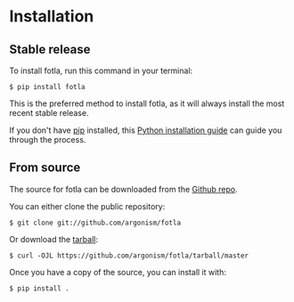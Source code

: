 # Installation

## Stable release

To install fotla, run this command in your
terminal:

``` console
$ pip install fotla
```

This is the preferred method to install fotla, as it will always install the most recent stable release.

If you don't have [pip][] installed, this [Python installation guide][]
can guide you through the process.

## From source

The source for fotla can be downloaded from
the [Github repo][].

You can either clone the public repository:

``` console
$ git clone git://github.com/argonism/fotla
```

Or download the [tarball][]:

``` console
$ curl -OJL https://github.com/argonism/fotla/tarball/master
```

Once you have a copy of the source, you can install it with:

``` console
$ pip install .
```

  [pip]: https://pip.pypa.io
  [Python installation guide]: http://docs.python-guide.org/en/latest/starting/installation/
  [Github repo]: https://github.com/%7B%7B%20cookiecutter.github_username%20%7D%7D/%7B%7B%20cookiecutter.project_slug%20%7D%7D
  [tarball]: https://github.com/%7B%7B%20cookiecutter.github_username%20%7D%7D/%7B%7B%20cookiecutter.project_slug%20%7D%7D/tarball/master

